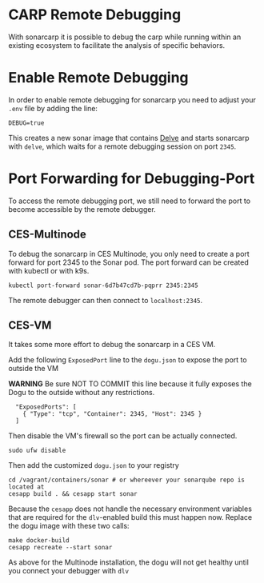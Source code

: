 # CARP Remote Debugging

With sonarcarp it is possible to debug the carp while running within an existing ecosystem to facilitate the analysis 
of specific behaviors.

# Enable Remote Debugging

In order to enable remote debugging for sonarcarp you need to adjust your `.env` file by adding the line:

```
DEBUG=true
```

This creates a new sonar image that contains [Delve](https://github.com/go-delve/delve/tree/master) and starts sonarcarp
with `delve`, which waits for a remote debugging session on port `2345`.

# Port Forwarding for Debugging-Port

To access the remote debugging port, we still need to forward the port to become accessible by the remote debugger.

## CES-Multinode

To debug the sonarcarp in CES Multinode, you only need to create a port forward for port 2345 to the Sonar pod.
The port forward can be created with kubectl or with k9s.

```shell
kubectl port-forward sonar-6d7b47cd7b-pqprr 2345:2345
```

The remote debugger can then connect to `localhost:2345`.

## CES-VM

It takes some more effort to debug the sonarcarp in a CES VM.

Add the following `ExposedPort` line to the `dogu.json` to expose the port to outside the VM 

**WARNING**
Be sure NOT TO COMMIT this line because it fully exposes the Dogu to the outside without any restrictions. 

```
  "ExposedPorts": [
    { "Type": "tcp", "Container": 2345, "Host": 2345 }
  ]
```

Then disable the VM's firewall so the port can be actually connected.
```shell
sudo ufw disable
```

Then add the customized `dogu.json` to your registry

```shell
cd /vagrant/containers/sonar # or whereever your sonarqube repo is located at
cesapp build . && cesapp start sonar
```

Because the `cesapp` does not handle the necessary environment variables that are required for the `dlv`-enabled build this must happen now. 
Replace the dogu image with these two calls:
```shell
make docker-build
cesapp recreate --start sonar
```

As above for the Multinode installation, the dogu will not get healthy until you connect your debugger with `dlv`
